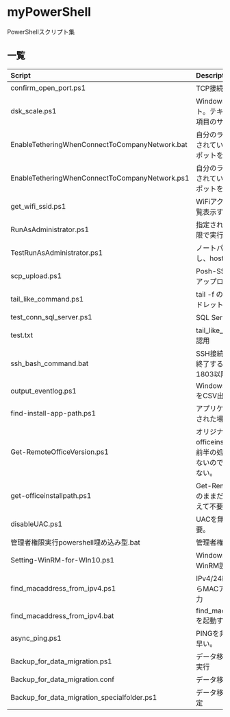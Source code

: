 # myPowerShell

PowerShellスクリプト集

## 一覧

| Script | Description |
| :---   | :--- |
| confirm_open_port.ps1 | TCP接続を試す |
| dsk_scale.ps1 | Windows10 拡大縮小とレイアウト。テキスト、アプリ、その他の項目のサイズを変更する |
| EnableTetheringWhenConnectToCompanyNetwork.bat | 自分のラップトップがWiFiに接続されていたら、モバイルホットスポットを起動する |
| EnableTetheringWhenConnectToCompanyNetwork.ps1 | 自分のラップトップがWiFiに接続されていたら、モバイルホットスポットを起動する |
| get_wifi_ssid.ps1 | WiFiアクセスポイントのSSIDを一覧表示する |
| RunAsAdministrator.ps1 | 指定されたスクリプトを管理者権限で実行する |
| TestRunAsAdministrator.ps1 | ノートパッドを管理者権限で実行し、hostsファイルを編集する |
| scp_upload.ps1 | Posh-SSH を使用してファイルをアップロードする |
| tail_like_command.ps1 | tail -f のような挙動をするコマンドレット |
| test_conn_sql_server.ps1 | SQL Server へ接続するテスト用 |
| test.txt | tail_like_command.ps1の動作確認用 |
| ssh_bash_command.bat | SSH接続してコマンドを実行して終了するバッチ(Windows10 1803以降) |
| output_eventlog.ps1 | Windows Application Event log をCSV出力 |
| find-install-app-path.ps1 | アプリケーションがインストールされた場所を取得する |
| Get-RemoteOfficeVersion.ps1 | オリジナル。get-officeinstallpath.ps1の元ネタ。前半の処理がどこへも戻されていないので多分そののままでは使えない。 |
| get-officeinstallpath.ps1 | Get-RemoteOfficeVersion.ps1そのままだと使えないので、てを加えて不要なものをそぎ落とした。 |
| disableUAC.ps1 | UACを無効にする。再起動が必要。 |
| 管理者権限実行powershell埋め込み型.bat | 管理者権限でPowerShellを実行。 |
| Setting-WinRM-for-WIn10.ps1 | Windows10クライアントへWinRM設定を行う。 |
| find_macaddress_from_ipv4.ps1 | IPv4/24範囲にPingを送信ARPからMACアドレスを収集してCSV出力 |
| find_macaddress_from_ipv4.bat | find_macaddress_from_ipv4.ps1を起動するバッチ |
| async_ping.ps1 | PINGを非同期で行う。処理速度が早い。 |
| Backup_for_data_migration.ps1| データ移行のためのバックアップ実行 |
| Backup_for_data_migration.conf | データ移行個別フォルダ設定 |
| Backup_for_data_migration_specialfolder.ps1 | データ移行スペシャルフォルダ設定 |
